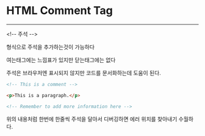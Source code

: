 # HTML Comment Tag
----------------------

\<!-- 주석 -->

형식으로 주석을 추가하는것이 가능하다

여는태그에는 느낌표가 있지만 닫는태그에는 없다

주석은 브라우저엔 표시되지 않지만 코드를 문서화하는데 도움이 된다.

```html
<!-- This is a comment -->

<p>This is a paragraph.</p>

<!-- Remember to add more information here -->
```

위의 내용처럼 한번에 한줄씩 주석을 달아서 디버깅하면 에러 위치를 찾아내기 수월하다.

